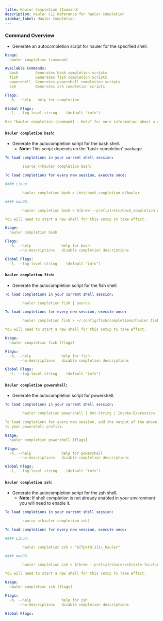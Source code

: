 ```yaml
---
title: Hauler Completion (Command)
description: Hauler CLI Reference for hauler completion
sidebar_label: Hauler Completion
---
```


### Command Overview

* Generate an autocompletion script for hauler for the specified shell.

```yaml
Usage:
  hauler completion [command]

Available Commands:
  bash        Generates bash completion scripts
  fish        Generates fish completion scripts
  powershell  Generates powershell completion scripts
  zsh         Generates zsh completion scripts

Flags:
  -h, --help   help for completion

Global Flags:
  -l, --log-level string    (default "info")

Use "hauler completion [command] --help" for more information about a command.
```


#### `hauler completion bash`:

* Generate the autocompletion script for the bash shell.
  * **Note:** This script depends on the 'bash-completion' package.

```yaml
To load completions in your current shell session:

        source <(hauler completion bash)

To load completions for every new session, execute once:

#### Linux:

        hauler completion bash > /etc/bash_completion.d/hauler

#### macOS:

        hauler completion bash > $(brew --prefix)/etc/bash_completion.d/hauler

You will need to start a new shell for this setup to take effect.

Usage:
  hauler completion bash

Flags:
  -h, --help              help for bash
      --no-descriptions   disable completion descriptions

Global Flags:
  -l, --log-level string    (default "info")
```

#### `hauler completion fish`:

* Generate the autocompletion script for the fish shell.

```yaml
To load completions in your current shell session:

        hauler completion fish | source

To load completions for every new session, execute once:

        hauler completion fish > ~/.config/fish/completions/hauler.fish

You will need to start a new shell for this setup to take effect.

Usage:
  hauler completion fish [flags]

Flags:
  -h, --help              help for fish
      --no-descriptions   disable completion descriptions

Global Flags:
  -l, --log-level string    (default "info")
```

#### `hauler completion powershell`:

* Generate the autocompletion script for powershell.

```yaml
To load completions in your current shell session:

        hauler completion powershell | Out-String | Invoke-Expression

To load completions for every new session, add the output of the above command
to your powershell profile.

Usage:
  hauler completion powershell [flags]

Flags:
  -h, --help              help for powershell
      --no-descriptions   disable completion descriptions

Global Flags:
  -l, --log-level string    (default "info")
```

#### `hauler completion zsh`:

* Generate the autocompletion script for the zsh shell.
  * **Note:** If shell completion is not already enabled in your environment you will need to enable it.

```yaml
To load completions in your current shell session:

        source <(hauler completion zsh)

To load completions for every new session, execute once:

#### Linux:

        hauler completion zsh > "${fpath[1]}/_hauler"

#### macOS:

        hauler completion zsh > $(brew --prefix)/share/zsh/site-functions/_hauler

You will need to start a new shell for this setup to take effect.

Usage:
  hauler completion zsh [flags]

Flags:
  -h, --help              help for zsh
      --no-descriptions   disable completion descriptions

Global Flags:
```
